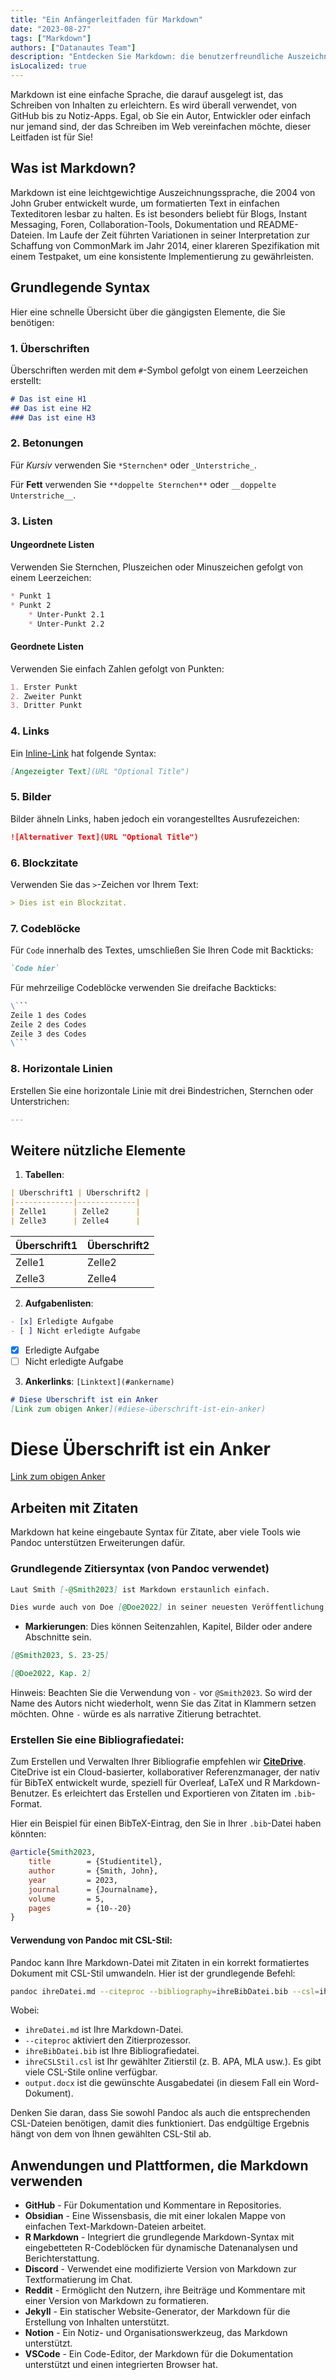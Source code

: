 ```yaml
---
title: "Ein Anfängerleitfaden für Markdown"
date: "2023-08-27"
tags: ["Markdown"]
authors: ["Datanautes Team"]
description: "Entdecken Sie Markdown: die benutzerfreundliche Auszeichnungssprache, die von Autoren & Entwicklern verwendet wird. Verbessern Sie die Lesbarkeit von Webinhalten auf Plattformen wie GitHub. Tauchen Sie in unseren Leitfaden ein!"
isLocalized: true
---
```


Markdown ist eine einfache Sprache, die darauf ausgelegt ist, das Schreiben von Inhalten zu erleichtern. Es wird überall verwendet, von GitHub bis zu Notiz-Apps. Egal, ob Sie ein Autor, Entwickler oder einfach nur jemand sind, der das Schreiben im Web vereinfachen möchte, dieser Leitfaden ist für Sie!

## Was ist Markdown?

Markdown ist eine leichtgewichtige Auszeichnungssprache, die 2004 von John Gruber entwickelt wurde, um formatierten Text in einfachen Texteditoren lesbar zu halten. Es ist besonders beliebt für Blogs, Instant Messaging, Foren, Collaboration-Tools, Dokumentation und README-Dateien. Im Laufe der Zeit führten Variationen in seiner Interpretation zur Schaffung von CommonMark im Jahr 2014, einer klareren Spezifikation mit einem Testpaket, um eine konsistente Implementierung zu gewährleisten.

## Grundlegende Syntax

Hier eine schnelle Übersicht über die gängigsten Elemente, die Sie benötigen:

### 1. Überschriften

Überschriften werden mit dem `#`-Symbol gefolgt von einem Leerzeichen erstellt:

```md
# Das ist eine H1 
## Das ist eine H2 
### Das ist eine H3
```

### 2. Betonungen

Für _Kursiv_ verwenden Sie `*Sternchen*` oder `_Unterstriche_`.

Für **Fett** verwenden Sie `**doppelte Sternchen**` oder `__doppelte Unterstriche__`.

### 3. Listen

#### Ungeordnete Listen

Verwenden Sie Sternchen, Pluszeichen oder Minuszeichen gefolgt von einem Leerzeichen:

```md
* Punkt 1 
* Punkt 2   
    * Unter-Punkt 2.1   
    * Unter-Punkt 2.2
```

#### Geordnete Listen

Verwenden Sie einfach Zahlen gefolgt von Punkten:

```md
1. Erster Punkt 
2. Zweiter Punkt 
3. Dritter Punkt
```

### 4. Links

Ein [Inline-Link](https://www.beispiel.com/) hat folgende Syntax:

```md
[Angezeigter Text](URL "Optional Title")
```

### 5. Bilder

Bilder ähneln Links, haben jedoch ein vorangestelltes Ausrufezeichen:

```md
![Alternativer Text](URL "Optional Title")
```

### 6. Blockzitate

Verwenden Sie das `>`-Zeichen vor Ihrem Text:

```md
> Dies ist ein Blockzitat.
```

### 7. Codeblöcke

Für `Code` innerhalb des Textes, umschließen Sie Ihren Code mit Backticks:

```md
`Code hier`
```

Für mehrzeilige Codeblöcke verwenden Sie dreifache Backticks:

```md
\```
Zeile 1 des Codes
Zeile 2 des Codes
Zeile 3 des Codes
\```
```

### 8. Horizontale Linien

Erstellen Sie eine horizontale Linie mit drei Bindestrichen, Sternchen oder Unterstrichen:

```md
---
```

## Weitere nützliche Elemente

1. **Tabellen**:

```md
| Überschrift1 | Überschrift2 |
|-------------|-------------|
| Zelle1      | Zelle2      |
| Zelle3      | Zelle4      |
```

| Überschrift1 | Überschrift2 |
|-------------|-------------|
| Zelle1      | Zelle2      |
| Zelle3      | Zelle4      |

2. **Aufgabenlisten**:

```md
- [x] Erledigte Aufgabe
- [ ] Nicht erledigte Aufgabe
```

- [x] Erledigte Aufgabe
- [ ] Nicht erledigte Aufgabe

3. **Ankerlinks**: `[Linktext](#ankername)`

```md
# Diese Überschrift ist ein Anker
[Link zum obigen Anker](#diese-überschrift-ist-ein-anker)
```

# Diese Überschrift ist ein Anker
[Link zum obigen Anker](#diese-überschrift-ist-ein-anker)

## Arbeiten mit Zitaten

Markdown hat keine eingebaute Syntax für Zitate, aber viele Tools wie Pandoc unterstützen Erweiterungen dafür.

### Grundlegende Zitiersyntax (von Pandoc verwendet)

```md
Laut Smith [-@Smith2023] ist Markdown erstaunlich einfach.

Dies wurde auch von Doe [@Doe2022] in seiner neuesten Veröffentlichung beobachtet.
```

- **Markierungen**: Dies können Seitenzahlen, Kapitel, Bilder oder andere Abschnitte sein.

```md
[@Smith2023, S. 23-25]
```

```md
[@Doe2022, Kap. 2]
```

Hinweis: Beachten Sie die Verwendung von `-` vor `@Smith2023`. So wird der Name des Autors nicht wiederholt, wenn Sie das Zitat in Klammern setzen möchten. Ohne `-` würde es als narrative Zitierung betrachtet.

### Erstellen Sie eine Bibliografiedatei:

Zum Erstellen und Verwalten Ihrer Bibliografie empfehlen wir **[CiteDrive](https://www.citedrive.com/)**. CiteDrive ist ein Cloud-basierter, kollaborativer Referenzmanager, der nativ für BibTeX entwickelt wurde, speziell für Overleaf, LaTeX und R Markdown-Benutzer. Es erleichtert das Erstellen und Exportieren von Zitaten im `.bib`-Format.

Hier ein Beispiel für einen BibTeX-Eintrag, den Sie in Ihrer `.bib`-Datei haben könnten:

```bibtex
@article{Smith2023,
	title        = {Studientitel},
	author       = {Smith, John},
	year         = 2023,
	journal      = {Journalname},
	volume       = 5,
	pages        = {10--20}
}
```

#### Verwendung von Pandoc mit CSL-Stil:

Pandoc kann Ihre Markdown-Datei mit Zitaten in ein korrekt formatiertes Dokument mit CSL-Stil umwandeln. Hier ist der grundlegende Befehl:

```bash
pandoc ihreDatei.md --citeproc --bibliography=ihreBibDatei.bib --csl=ihreCSLStil.csl -o output.docx
```

Wobei:

- `ihreDatei.md` ist Ihre Markdown-Datei.
- `--citeproc` aktiviert den Zitierprozessor.
- `ihreBibDatei.bib` ist Ihre Bibliografiedatei.
- `ihreCSLStil.csl` ist Ihr gewählter Zitierstil (z. B. APA, MLA usw.). Es gibt viele CSL-Stile online verfügbar.
- `output.docx` ist die gewünschte Ausgabedatei (in diesem Fall ein Word-Dokument).

Denken Sie daran, dass Sie sowohl Pandoc als auch die entsprechenden CSL-Dateien benötigen, damit dies funktioniert. Das endgültige Ergebnis hängt von dem von Ihnen gewählten CSL-Stil ab.

## Anwendungen und Plattformen, die Markdown verwenden

- **GitHub** - Für Dokumentation und Kommentare in Repositories.
- **Obsidian** - Eine Wissensbasis, die mit einer lokalen Mappe von einfachen Text-Markdown-Dateien arbeitet.
- **R Markdown** - Integriert die grundlegende Markdown-Syntax mit eingebetteten R-Codeblöcken für dynamische Datenanalysen und Berichterstattung.
- **Discord** - Verwendet eine modifizierte Version von Markdown zur Textformatierung im Chat.
- **Reddit** - Ermöglicht den Nutzern, ihre Beiträge und Kommentare mit einer Version von Markdown zu formatieren.
- **Jekyll** - Ein statischer Website-Generator, der Markdown für die Erstellung von Inhalten unterstützt.
- **Notion** - Ein Notiz- und Organisationswerkzeug, das Markdown unterstützt.
- **VSCode** - Ein Code-Editor, der Markdown für die Dokumentation unterstützt und einen integrierten Browser hat.

